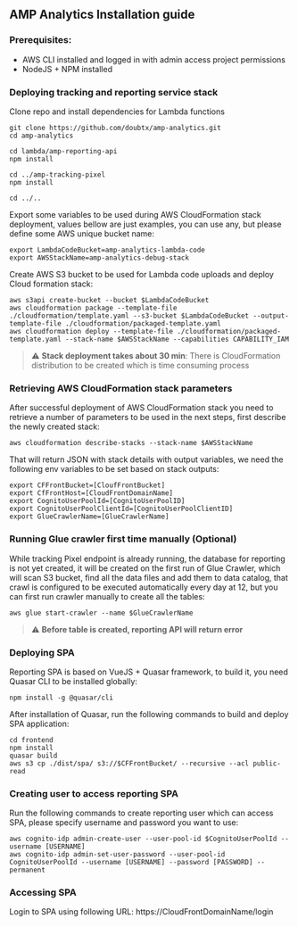 
## AMP Analytics Installation guide

### Prerequisites:
* AWS CLI installed and logged in with admin access project permissions
* NodeJS + NPM installed

### Deploying tracking and reporting service stack
Clone repo and install dependencies for Lambda functions
```shell
git clone https://github.com/doubtx/amp-analytics.git
cd amp-analytics

cd lambda/amp-reporting-api
npm install

cd ../amp-tracking-pixel
npm install

cd ../..
```

Export some variables to be used during AWS CloudFormation stack deployment, values bellow are just examples, you can use any, but please define some AWS unique bucket name:
```shell
export LambdaCodeBucket=amp-analytics-lambda-code
export AWSStackName=amp-analytics-debug-stack
```

Create AWS S3 bucket to be used for Lambda code uploads and deploy Cloud formation stack:
```shell
aws s3api create-bucket --bucket $LambdaCodeBucket
aws cloudformation package --template-file ./cloudformation/template.yaml --s3-bucket $LambdaCodeBucket --output-template-file ./cloudformation/packaged-template.yaml
aws cloudformation deploy --template-file ./cloudformation/packaged-template.yaml --stack-name $AWSStackName --capabilities CAPABILITY_IAM
```
> :warning: **Stack deployment takes about 30 min**: There is CloudFormation distribution to be created which is time consuming process

### Retrieving AWS CloudFormation stack parameters
After successful deployment of AWS CloudFormation stack you need to retrieve a number of parameters to be used in the next steps, first describe the newly created stack:
```shell
aws cloudformation describe-stacks --stack-name $AWSStackName
```

That will return JSON with stack details with output variables, we need the following env variables to be set based on stack outputs:
```shell
export CFFrontBucket=[CloufFrontBucket]
export CfFrontHost=[CloudFrontDomainName]
export CognitoUserPoolId=[CognitoUserPoolID]
export CognitoUserPoolClientId=[CognitoUserPoolClientID]
export GlueCrawlerName=[GlueCrawlerName]
```

### Running Glue crawler first time manually (Optional)
While tracking Pixel endpoint is already running, the database for reporting is not yet created, it will be created on the first run of Glue Crawler, which will scan S3 bucket, find all the data files and add them to data catalog, that crawl is configured to be executed automatically every day at 12, but you can first run crawler manually to create all the tables:
```shell
aws glue start-crawler --name $GlueCrawlerName
```
> :warning: **Before table is created, reporting API will return error**


### Deploying SPA
Reporting SPA is based on VueJS + Quasar framework, to build it, you need Quasar CLI to be installed globally:
```shell
npm install -g @quasar/cli
```

After installation of Quasar, run the following commands to build and deploy SPA application:
```shell
cd frontend
npm install
quasar build
aws s3 cp ./dist/spa/ s3://$CFFrontBucket/ --recursive --acl public-read
```

### Creating user to access reporting SPA
Run the following commands to create reporting user which can access SPA, please specify username and password you want to use:
```shell
aws cognito-idp admin-create-user --user-pool-id $CognitoUserPoolId --username [USERNAME]
aws cognito-idp admin-set-user-password --user-pool-id CognitoUserPoolId --username [USERNAME] --password [PASSWORD] --permanent
```

### Accessing SPA
Login to SPA using following URL:
https://CloudFrontDomainName/login
